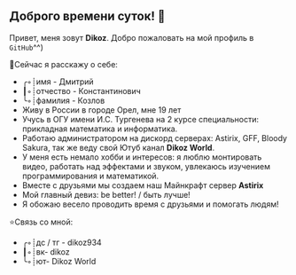 ## Доброго времени суток! 👋


Привет, меня зовут **Dikoz**. Добро пожаловать на мой профиль в `GitHub`^^)

🚀Сейчас я расскажу о себе:
- ╭◦┊имя - Дмитрий
- ┃◦┊отчество - Константинович
- ╰◦┊фамилия - Козлов
- Живу в России в городе Орел, мне 19 лет
- Учусь в ОГУ имени И.С. Тургенева на 2 курсе специальности: прикладная математика и информатика.
- Работаю администратором на дискорд серверах: Astirix, GFF, Bloody Sakura, так же веду свой Ютуб канал **Dikoz World**.
- У меня есть немало хобби и интересов: я люблю монтировать видео, работать над эффектами и звуком, увлекаюсь изучением программирования и математикой. 
- Вместе с друзьями мы создаем наш Майнкрафт сервер **Astirix**
- Мой главный девиз: be better! / быть лучше!
- Я обожаю весело проводить время с друзьями и помогать людям!


⭐Связь со мной:
- ╭◦┊дс / тг - dikoz934
- ┃◦┊вк- dikoz
- ╰◦┊ют- Dikoz World
